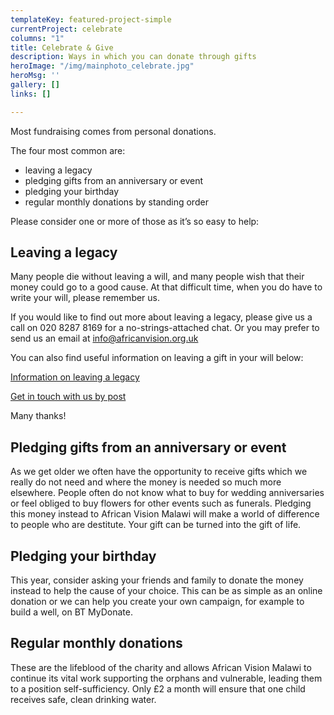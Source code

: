 ```yaml
---
templateKey: featured-project-simple
currentProject: celebrate
columns: "1"
title: Celebrate & Give
description: Ways in which you can donate through gifts
heroImage: "/img/mainphoto_celebrate.jpg"
heroMsg: ''
gallery: []
links: []

---
```

Most fundraising comes from personal donations.

The four most common are:

* leaving a legacy
* pledging gifts from an anniversary or event
* pledging your birthday
* regular monthly donations by standing order

Please consider one or more of those as it’s so easy to help:

## Leaving a legacy

Many people die without leaving a will, and many people wish that their money could go to a good cause. At that difficult time, when you do have to write your will, please remember us.

If you would like to find out more about leaving a legacy, please give us a call on 020 8287 8169 for a no-strings-attached chat. Or you may prefer to send us an email at [info@africanvision.org.uk](mailto:info@africanvision.org.uk "email us")

You can also find useful information on leaving a gift in your will below:

[Information on leaving a legacy](/img/2021-leaving-a-gift-in-your-will.pdf "Leaving a Gift in your Will")

[Get in touch with us by post]()

Many thanks!

## Pledging gifts from an anniversary or event

As we get older we often have the opportunity to receive gifts which we really do not need and where the money is needed so much more elsewhere. People often do not know what to buy for wedding anniversaries or feel obliged to buy flowers for other events such as funerals. Pledging this money instead to African Vision Malawi will make a world of difference to people who are destitute. Your gift can be turned into the gift of life.

## Pledging your birthday

This year, consider asking your friends and family to donate the money instead to help the cause of your choice. This can be as simple as an online donation or we can help you create your own campaign, for example to build a well, on BT MyDonate.

## Regular monthly donations

These are the lifeblood of the charity and allows African Vision Malawi to continue its vital work supporting the orphans and vulnerable, leading them to a position self-sufficiency. Only £2 a month will ensure that one child receives safe, clean drinking water.